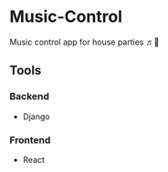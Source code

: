 # Music-Control

Music control app for house parties ♬🎉

## Tools

### Backend

* Django

### Frontend

* React
